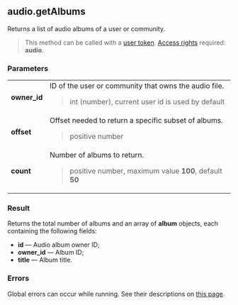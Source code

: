 ## audio.getAlbums

Returns a list of audio albums of a user or community.

> This method can be called with a [user token](https://vk.com/dev/access_token). [Access rights](https://vk.com/dev/permissions) required: **audio**.

### Parameters

<table>
  <tr>
    <td>
      <b>owner_id</b>
    </td>
    <td>
      ID of the user or community that owns the audio file.
      <blockquote>
        int (number), current user id is used by default
      </blockquote>
    </td>
  </tr>
  <tr>
    <td>
      <b>offset</b>
    </td>
    <td>
      Offset needed to return a specific subset of albums.
      <blockquote>
        positive number
      </blockquote>
    </td>
  </tr>
  <tr>
    <td>
      <b>count</b>
    </td>
    <td>
      Number of albums to return.
      <blockquote>
        positive number, maximum value <b>100</b>, default <b>50</b>
      </blockquote>
    </td>
  </tr>
</table>

### Result

Returns the total number of albums and an array of **album** objects, each containing the following fields: 
* **id** — Audio album owner ID;
* **owner_id** — Album ID;
*  **title** — Album title.

### Errors

Global errors can occur while running. See their descriptions on [this page](https://vk.com/dev/errors).
